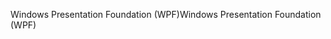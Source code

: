 <span data-ttu-id="67be5-101">Windows Presentation Foundation (WPF)</span><span class="sxs-lookup"><span data-stu-id="67be5-101">Windows Presentation Foundation (WPF)</span></span>